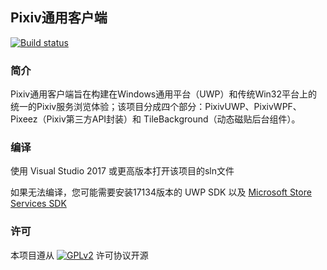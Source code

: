 ## Pixiv通用客户端

[![Build status](https://ci.appveyor.com/api/projects/status/5f0blsx5erxga6so?svg=true)](https://ci.appveyor.com/project/yinyue200/pixivuniversal)

### 简介
 Pixiv通用客户端旨在构建在Windows通用平台（UWP）和传统Win32平台上的统一的Pixiv服务浏览体验；该项目分成四个部分：PixivUWP、PixivWPF、Pixeez（Pixiv第三方API封装）和 TileBackground（动态磁贴后台组件）。

### 编译

使用 Visual Studio 2017 或更高版本打开该项目的sln文件

如果无法编译，您可能需要安装17134版本的 UWP SDK 以及 [Microsoft Store Services SDK](http://aka.ms/store-em-sdk)

### 许可

 本项目遵从 [![GPLv2](https://img.shields.io/badge/license-GPLv2-blue.svg?style=flat)](LICENSE.md) 许可协议开源

